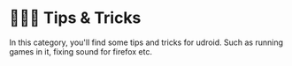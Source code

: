 # 👩🏻‍🔧 Tips & Tricks

In this category, you'll find some tips and tricks for udroid. Such as running games in it, fixing sound for firefox etc.
